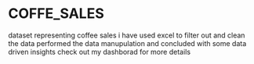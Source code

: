 # COFFE_SALES
dataset representing coffee sales
i have used excel to filter out and clean the data performed the data manupulation and concluded with some data driven insights check out my dashborad for more details 
